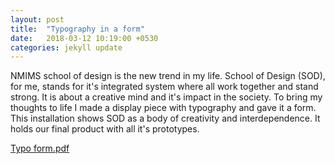 ```yaml
---
layout: post
title:  "Typography in a form"
date:   2018-03-12 10:19:00 +0530
categories: jekyll update
---
```

NMIMS school of design is the new trend in my life. School of Design (SOD), for me, stands for it's integrated system where all work together and stand strong. It is about a creative mind and it's impact in the society. To bring my thoughts to life I made a display piece with typography and gave it a form. This installation shows SOD as a body of creativity and interdependence. It holds our final product with all it's prototypes.




[Typo form.pdf](https://github.com/Saima-K/Saima-K.github.io/files/1801692/6.pdf)
